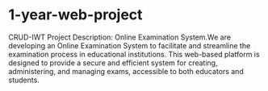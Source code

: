# 1-year-web-project
CRUD-IWT Project Description: Online Examination System.We are developing an Online Examination System to facilitate and streamline the examination process in educational institutions. This web-based platform is designed to provide a secure and efficient system for creating, administering, and managing exams, accessible to both educators and students.
